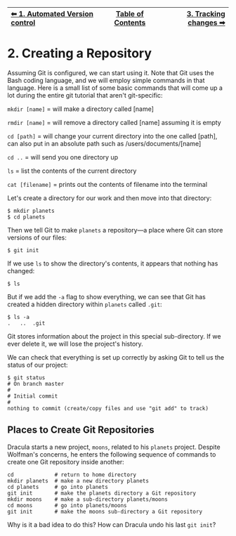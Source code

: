 | [⬅ 1. Automated Version control](01-automated-version-control.md) | [Table of Contents](00-contents.md) | [3. Tracking changes ➡](03-tracking-changes.md) |
| :---- |:----:| ----:|


# 2. Creating a Repository

Assuming Git is configured, we can start using it. Note that Git uses the Bash coding language, and we will employ simple commands in that language. Here is a small list of some basic commands that will come up a lot during the entire git tutorial that aren't git-specific:

  `mkdir [name]` = will make a directory called [name]
  
  `rmdir [name]` = will remove a directory called [name] assuming it is empty

  `cd [path]` = will change your current directory into the one called [path], can also put in an absolute path such as /users/documents/[name]
  
  `cd ..` = will send you one directory up

  `ls` = list the contents of the current directory
  
  `cat [filename]` = prints out the contents of filename into the terminal

Let's create a directory for our work and then move into that directory:
```
$ mkdir planets
$ cd planets
```

Then we tell Git to make `planets` a repository—a place where
Git can store versions of our files:
```
$ git init
```

If we use `ls` to show the directory's contents,
it appears that nothing has changed:
```
$ ls
```

But if we add the `-a` flag to show everything,
we can see that Git has created a hidden directory within `planets` called `.git`:
```
$ ls -a
.	..	.git
```

Git stores information about the project in this special sub-directory.
If we ever delete it,
we will lose the project's history.

We can check that everything is set up correctly
by asking Git to tell us the status of our project:

```
$ git status
# On branch master
#
# Initial commit
#
nothing to commit (create/copy files and use "git add" to track)
```

## Places to Create Git Repositories

Dracula starts a new project, `moons`, related to his `planets` project.
Despite Wolfman's concerns, he enters the following sequence of commands to
create one Git repository inside another:

```
cd             # return to home directory
mkdir planets  # make a new directory planets
cd planets     # go into planets
git init       # make the planets directory a Git repository
mkdir moons    # make a sub-directory planets/moons
cd moons       # go into planets/moons
git init       # make the moons sub-directory a Git repository
```

Why is it a bad idea to do this?
How can Dracula undo his last `git init`?

